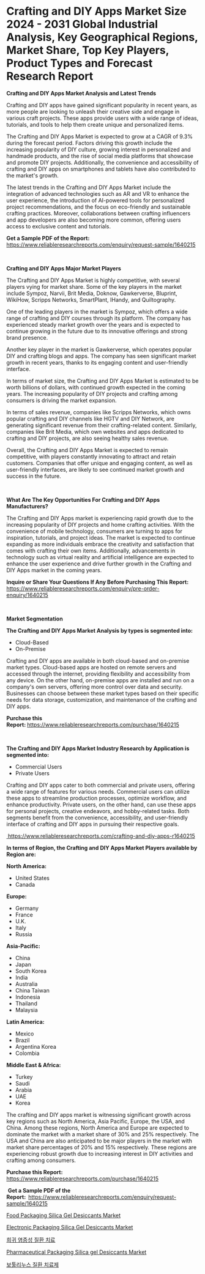 <p><h1>Crafting and DIY Apps Market Size 2024 - 2031 Global Industrial Analysis, Key Geographical Regions, Market Share, Top Key Players, Product Types and Forecast Research Report</h1></p><p><strong>Crafting and DIY Apps Market Analysis and Latest Trends</strong></p>
<p><p>Crafting and DIY apps have gained significant popularity in recent years, as more people are looking to unleash their creative side and engage in various craft projects. These apps provide users with a wide range of ideas, tutorials, and tools to help them create unique and personalized items.</p><p>The Crafting and DIY Apps Market is expected to grow at a CAGR of 9.3% during the forecast period. Factors driving this growth include the increasing popularity of DIY culture, growing interest in personalized and handmade products, and the rise of social media platforms that showcase and promote DIY projects. Additionally, the convenience and accessibility of crafting and DIY apps on smartphones and tablets have also contributed to the market's growth.</p><p>The latest trends in the Crafting and DIY Apps Market include the integration of advanced technologies such as AR and VR to enhance the user experience, the introduction of AI-powered tools for personalized project recommendations, and the focus on eco-friendly and sustainable crafting practices. Moreover, collaborations between crafting influencers and app developers are also becoming more common, offering users access to exclusive content and tutorials.</p></p>
<p><strong>Get a Sample PDF of the Report:&nbsp;</strong> <a href="https://www.reliableresearchreports.com/enquiry/request-sample/1640215">https://www.reliableresearchreports.com/enquiry/request-sample/1640215</a></p>
<p>&nbsp;</p>
<p><strong>Crafting and DIY Apps Major Market Players</strong></p>
<p><p>The Crafting and DIY Apps Market is highly competitive, with several players vying for market share. Some of the key players in the market include Sympoz, Narvii, Brit Media, Doknow, Gawkerverse, Bluprint, WikiHow, Scripps Networks, SmartPlant, IHandy, and Quiltography.</p><p>One of the leading players in the market is Sympoz, which offers a wide range of crafting and DIY courses through its platform. The company has experienced steady market growth over the years and is expected to continue growing in the future due to its innovative offerings and strong brand presence.</p><p>Another key player in the market is Gawkerverse, which operates popular DIY and crafting blogs and apps. The company has seen significant market growth in recent years, thanks to its engaging content and user-friendly interface.</p><p>In terms of market size, the Crafting and DIY Apps Market is estimated to be worth billions of dollars, with continued growth expected in the coming years. The increasing popularity of DIY projects and crafting among consumers is driving the market expansion.</p><p>In terms of sales revenue, companies like Scripps Networks, which owns popular crafting and DIY channels like HGTV and DIY Network, are generating significant revenue from their crafting-related content. Similarly, companies like Brit Media, which own websites and apps dedicated to crafting and DIY projects, are also seeing healthy sales revenue.</p><p>Overall, the Crafting and DIY Apps Market is expected to remain competitive, with players constantly innovating to attract and retain customers. Companies that offer unique and engaging content, as well as user-friendly interfaces, are likely to see continued market growth and success in the future.</p></p>
<p>&nbsp;</p>
<p><strong>What Are The Key Opportunities For Crafting and DIY Apps Manufacturers?</strong></p>
<p><p>The Crafting and DIY Apps market is experiencing rapid growth due to the increasing popularity of DIY projects and home crafting activities. With the convenience of mobile technology, consumers are turning to apps for inspiration, tutorials, and project ideas. The market is expected to continue expanding as more individuals embrace the creativity and satisfaction that comes with crafting their own items. Additionally, advancements in technology such as virtual reality and artificial intelligence are expected to enhance the user experience and drive further growth in the Crafting and DIY Apps market in the coming years.</p></p>
<p><strong>Inquire or Share Your Questions If Any Before Purchasing This Report:</strong> <a href="https://www.reliableresearchreports.com/enquiry/pre-order-enquiry/1640215">https://www.reliableresearchreports.com/enquiry/pre-order-enquiry/1640215</a></p>
<p>&nbsp;</p>
<p><strong>Market Segmentation</strong></p>
<p><strong>The Crafting and DIY Apps Market Analysis by types is segmented into:</strong></p>
<p><ul><li>Cloud-Based</li><li>On-Premise</li></ul></p>
<p><p>Crafting and DIY apps are available in both cloud-based and on-premise market types. Cloud-based apps are hosted on remote servers and accessed through the internet, providing flexibility and accessibility from any device. On the other hand, on-premise apps are installed and run on a company's own servers, offering more control over data and security. Businesses can choose between these market types based on their specific needs for data storage, customization, and maintenance of the crafting and DIY apps.</p></p>
<p><strong>Purchase this Report:&nbsp;</strong><a href="https://www.reliableresearchreports.com/purchase/1640215">https://www.reliableresearchreports.com/purchase/1640215</a></p>
<p>&nbsp;</p>
<p><strong>The Crafting and DIY Apps Market Industry Research by Application is segmented into:</strong></p>
<p><ul><li>Commercial Users</li><li>Private Users</li></ul></p>
<p><p>Crafting and DIY apps cater to both commercial and private users, offering a wide range of features for various needs. Commercial users can utilize these apps to streamline production processes, optimize workflow, and enhance productivity. Private users, on the other hand, can use these apps for personal projects, creative endeavors, and hobby-related tasks. Both segments benefit from the convenience, accessibility, and user-friendly interface of crafting and DIY apps in pursuing their respective goals.</p></p>
<p><a href="https://www.reliableresearchreports.com/crafting-and-diy-apps-r1640215">&nbsp;https://www.reliableresearchreports.com/crafting-and-diy-apps-r1640215</a></p>
<p><strong>In terms of Region, the Crafting and DIY Apps Market Players available by Region are:</strong></p>
<p>
    <p> <strong> North America: </strong>
        <ul>
            <li>United States</li>
            <li>Canada</li>
        </ul>
        </p> 
    <p> <strong> Europe: </strong>
        <ul>
            <li>Germany</li>
            <li>France</li>
            <li>U.K.</li>
            <li>Italy</li>
            <li>Russia</li>
        </ul>
        </p> 
    <p> <strong> Asia-Pacific: </strong>
        <ul>
            <li>China</li>
            <li>Japan</li>
            <li>South Korea</li>
            <li>India</li>
            <li>Australia</li>
            <li>China Taiwan</li>
            <li>Indonesia</li>
            <li>Thailand</li>
            <li>Malaysia</li>
        </ul>
        </p> 
    <p> <strong> Latin America: </strong>
        <ul>
            <li>Mexico</li>
            <li>Brazil</li>
            <li>Argentina Korea</li>
            <li>Colombia</li>
        </ul>
        </p> 
    <p> <strong> Middle East & Africa: </strong>
        <ul>
            <li>Turkey</li>
            <li>Saudi</li>
            <li>Arabia</li>
            <li>UAE</li>
            <li>Korea</li>
        </ul>
    </p>
    </p>
<p><p>The crafting and DIY apps market is witnessing significant growth across key regions such as North America, Asia Pacific, Europe, the USA, and China. Among these regions, North America and Europe are expected to dominate the market with a market share of 30% and 25% respectively. The USA and China are also anticipated to be major players in the market with market share percentages of 20% and 15% respectively. These regions are experiencing robust growth due to increasing interest in DIY activities and crafting among consumers.</p></p>
<p><strong>Purchase this Report: </strong><a href="https://www.reliableresearchreports.com/purchase/1640215">https://www.reliableresearchreports.com/purchase/1640215</a></p>
<p>&nbsp;<strong>Get a Sample PDF of the Report:&nbsp;&nbsp;</strong><a href="https://www.reliableresearchreports.com/enquiry/request-sample/1640215">https://www.reliableresearchreports.com/enquiry/request-sample/1640215</a></p>
<p><strong></strong></p>
<p><p><a href="https://github.com/carlLane655/Market-Research-Report-List-1/blob/main/food-packaging-silica-gel-desiccants-market.md">Food Packaging Silica Gel Desiccants Market</a></p><p><a href="https://github.com/BriaAbshire/Market-Research-Report-List-1/blob/main/electronic-packaging-silica-gel-desiccants-market.md">Electronic Packaging Silica Gel Desiccants Market</a></p><p><a href="https://github.com/TimmyMann6767/Market-Research-Report-List-3/blob/main/371356782737.md">희귀 염증성 질환 치료</a></p><p><a href="https://github.com/joanneharris67856/Market-Research-Report-List-1/blob/main/pharmaceutical-packaging-silica-gel-desiccants-market.md">Pharmaceutical Packaging Silica gel Desiccants Market</a></p><p><a href="https://github.com/khytkeqagplkzqvh/Market-Research-Report-List-4/blob/main/809245182736.md">보툴리누스 질환 치료제</a></p></p>